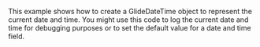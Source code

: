 This example shows how to create a GlideDateTime object to represent the current date and time.
You might use this code to log the current date and time for debugging purposes or to set the default value for a date and time field.
